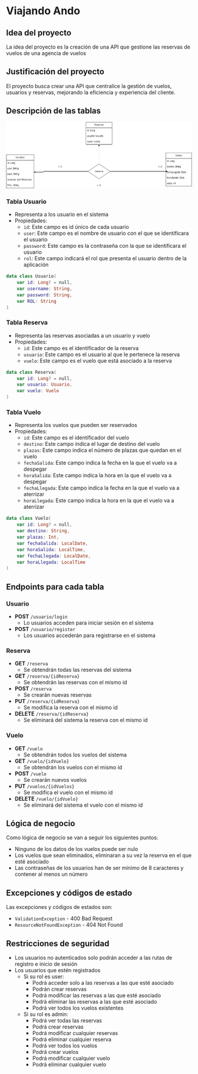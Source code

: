 # **Viajando Ando**

## **Idea del proyecto**
La idea del proyecto es la creación de una API que gestione las reservas de vuelos de una agencia de vuelos

## **Justificación del proyecto**
El proyecto busca crear una API que centralice la gestión de vuelos, usuarios y reservas, mejorando la eficiencia y experiencia del cliente.

## **Descripción de las tablas**

![Entidad relacion](Proyecto_API.png)

### **Tabla Usuario**
- Representa a los usuario en el sistema
- Propiedades:
  - `id`: Este campo es id único de cada usuario
  - `user`: Este campo es el nombre de usuario con el que se identificara el usuario
  - `password`: Este campo es la contraseña con la que se identificara el usuario
  - `rol`: Este campo indicará el rol que presenta el usuario dentro de la aplicación

```kotlin
data class Usuario(
    var id: Long? = null,
    var username: String,
    var password: String,
    var ROL: String
)
```

### **Tabla Reserva**
- Representa las reservas asociadas a un usuario y vuelo
- Propiedades:
  - `id`: Este campo es el identificador de la reserva
  - `usuario`: Este campo es el usuario al que le pertenece la reserva
  - `vuelo`: Este campo es el vuelo que está asociado a la reserva

```kotlin
data class Reserva(
    var id: Long? = null,
    var usuario: Usuario,
    var vuelo: Vuelo
)
```
### **Tabla Vuelo**
- Representa los vuelos que pueden ser reservados
- Propiedades:
  - `id`: Este campo es el identificador del vuelo
  - `destino`: Este campo indica el lugar de destino del vuelo
  - `plazas`: Este campo indica el número de plazas que quedan en el vuelo
  - `fechaSalida`: Este campo indica la fecha en la que el vuelo va a despegar
  - `horaSalida`: Este campo indica la hora en la que el vuelo va a despegar
  - `fechaLlegada`: Este campo indica la fecha en la que el vuelo va a aterrizar
  - `horaLlegada`: Este campo indica la hora en la que el vuelo va a aterrizar

```kotlin
data class Vuelo(
    var id: Long? = null,
    var destino: String,
    var plazas: Int,
    var fechaSalida: LocalDate,
    var horaSalida: LocalTime,
    var fechaLlegada: LocalDate,
    var horaLlegada: LocalTime
)
```
## **Endpoints para cada tabla**

### **Usuario**
- **POST** `/usuario/login` 
  - Lo usuarios acceden para iniciar sesión en el sistema
- **POST** `/usuario/register`  
  - Los usuarios accederán para registrarse en el sistema

### **Reserva**
- **GET** `/reserva`
  - Se obtendrán todas las reservas del sistema
- **GET** `/reserva/{idReserva}`
  - Se obtendrán las reservas con el mismo id
- **POST** `/reserva`
  - Se crearán nuevas reservas
- **PUT** `/reserva/{idReserva}`
  - Se modifica la reserva con el mismo id
- **DELETE** `/reserva/{idReserva}`
  - Se eliminará del sistema la reserva con el mismo id
### **Vuelo**
- **GET** `/vuelo`
  - Se obtendrán todos los vuelos del sistema
- **GET** `/vuelo/{idVuelo}`
  - Se obtendrán los vuelos con el mismo id
- **POST** `/vuelo`
  - Se crearán nuevos vuelos
- **PUT** `/vuelos/{idVuelos}`
  - Se modifica el vuelo con el mismo id
- **DELETE** `/vuelo/{idVuelo}`
  - Se eliminará del sistema el vuelo con el mismo id

## **Lógica de negocio**
Como lógica de negocio se van a seguir los siguientes puntos:
- Ninguno de los datos de los vuelos puede ser nulo
- Los vuelos que sean eliminados, eliminaran a su vez la reserva en el que esté asociado
- Las contraseñas de los usuarios han de ser mínimo de 8 caracteres y contener al menos un número

## **Excepciones y códigos de estado**
Las excepciones y códigos de estados son:
- `ValidationException` - 400 Bad Request
- `ResourceNotFoundException` - 404 Not Found

## **Restricciones de seguridad**

- Los usuarios no autenticados solo podrán acceder a las rutas de registro e inicio de sesión
- Los usuarios que estén registrados
  - Si su rol es user:
    - Podrá acceder solo a las reservas a las que esté asociado
    - Podrán crear reservas
    - Podrá modificar las reservas a las que esté asociado
    - Podrá eliminar las reservas a las que esté asociado
    - Podrá ver todos los vuelos existentes
  - Si su rol es admin:
    - Podrá ver todas las reservas
    - Podrá crear reservas
    - Podrá modificar cualquier reservas
    - Podrá eliminar cualquier reserva
    - Podrá ver todos los vuelos
    - Podrá crear vuelos
    - Podrá modificar cualquier vuelo
    - Podrá eliminar cualquier vuelo
